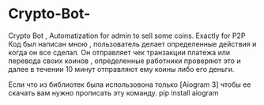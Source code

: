 # Crypto-Bot-
Crypto Bot , Automatization for admin to sell some coins. Exactly for P2P
Код был написан мною , пользователь делает определенные действия и когда он все сделал. Он отправляет чек транзакции платежа или перевода своих коинов , определенные работники проверяют это и далее в течении 10 минут отправляют ему коины либо его деньги. 

Если что из библиотек была использовона только [Aiogram 3]
чтобы ее скачать вам нужно прописать эту команду. 
pip install aiogram
